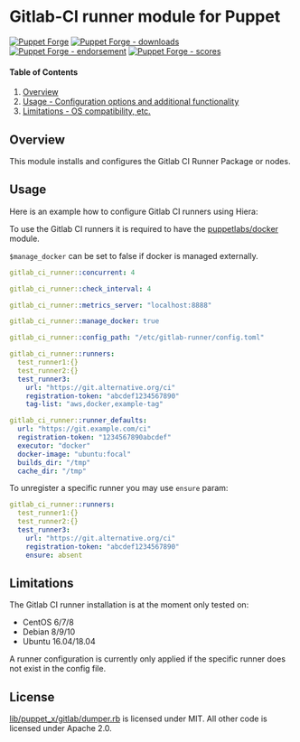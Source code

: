# Gitlab-CI runner module for Puppet

[![Puppet Forge](https://img.shields.io/puppetforge/v/puppet/gitlab_ci_runner.svg)](https://forge.puppetlabs.com/puppet/gitlab_ci_runner)
[![Puppet Forge - downloads](https://img.shields.io/puppetforge/dt/puppet/gitlab_ci_runner.svg)](https://forge.puppetlabs.com/puppet/gitlab_ci_runner)
[![Puppet Forge - endorsement](https://img.shields.io/puppetforge/e/puppet/gitlab_ci_runner.svg)](https://forge.puppetlabs.com/puppet/gitlab_ci_runner)
[![Puppet Forge - scores](https://img.shields.io/puppetforge/f/puppet/gitlab_ci_runner.svg)](https://forge.puppetlabs.com/puppet/gitlab_ci_runner)

#### Table of Contents

1. [Overview](#overview)
1. [Usage - Configuration options and additional functionality](#usage)
1. [Limitations - OS compatibility, etc.](#limitations)

## Overview

This module installs and configures the Gitlab CI Runner Package or nodes.

## Usage

Here is an example how to configure Gitlab CI runners using Hiera:

To use the Gitlab CI runners it is required to have the [puppetlabs/docker](https://forge.puppetlabs.com/puppetlabs/docker) module.

`$manage_docker` can be set to false if docker is managed externally.

```yaml
gitlab_ci_runner::concurrent: 4

gitlab_ci_runner::check_interval: 4

gitlab_ci_runner::metrics_server: "localhost:8888"

gitlab_ci_runner::manage_docker: true

gitlab_ci_runner::config_path: "/etc/gitlab-runner/config.toml"

gitlab_ci_runner::runners:
  test_runner1:{}
  test_runner2:{}
  test_runner3:
    url: "https://git.alternative.org/ci"
    registration-token: "abcdef1234567890"
    tag-list: "aws,docker,example-tag"

gitlab_ci_runner::runner_defaults:
  url: "https://git.example.com/ci"
  registration-token: "1234567890abcdef"
  executor: "docker"
  docker-image: "ubuntu:focal"
  builds_dir: "/tmp"
  cache_dir: "/tmp"
```

To unregister a specific runner you may use `ensure` param:

```yaml
gitlab_ci_runner::runners:
  test_runner1:{}
  test_runner2:{}
  test_runner3:
    url: "https://git.alternative.org/ci"
    registration-token: "abcdef1234567890"
    ensure: absent
```

## Limitations

The Gitlab CI runner installation is at the moment only tested on:
* CentOS 6/7/8
* Debian 8/9/10
* Ubuntu 16.04/18.04

A runner configuration is currently only applied if the specific runner does not exist in the config file.

## License

[lib/puppet_x/gitlab/dumper.rb](https://github.com/syseleven/puppet-gitlab_ci_runner/blob/master/lib/puppet_x/gitlab/dumper.rb) is licensed under MIT. All other code is licensed under Apache 2.0.
